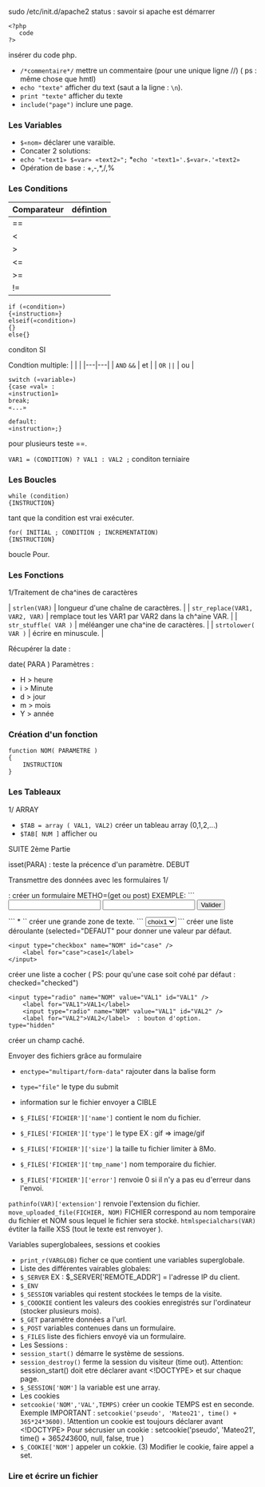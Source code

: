  sudo /etc/init.d/apache2 status : savoir si apache est démarrer			

 ```
 <?php 
 	code 
 ?>
 ``` 
 insérer du code php.
* `/*commentaire*/` mettre un commentaire (pour une unique ligne //) ( ps : même chose que hmtl)
* `echo "texte"` afficher du text (saut a la ligne : `\n`).
* `print "texte"` afficher du texte
* `include("page")` inclure une page.


### Les Variables

* `$«nom»` déclarer une varaible.
* Concater 2 solutions:
 * `echo "«text1» $«var» «text2»";`
 *`echo '«text1»'.$«var».'«text2»`
* Opération de base : +,-,*,/,%

### Les Conditions

| Comparateur | défintion |
|---|---|
| == |
| < |
| > |
| <= |
| >= |
| != |

```
if («condition»)
{«instruction»}
elseif(«condition»)
{}
else{}
```
conditon SI

Condtion multiple:
| | | 
|---|---|
| `AND` `&&` | et | 
| `OR` `||` | ou |

```
switch («variable»)
{case «val» :
«instruction1»
break;
«...»

default:
«instruction»;} 
```
pour plusieurs teste ==.

`VAR1 = (CONDITION) ? VAL1 : VAL2 ;` conditon terniaire

### Les Boucles

```
while (condition)
{INSTRUCTION}
```
tant que la condition est vrai exécuter.

```
for( INITIAL ; CONDITION ; INCREMENTATION)
{INSTRUCTION}
```
boucle Pour.

### Les Fonctions

1/Traitement de cha^ines de caractères

| `strlen(VAR)` | longueur d'une chaîne de caractères. |
| `str_replace(VAR1, VAR2, VAR)` | remplace tout les VAR1 par VAR2 dans la ch^aine VAR. |
| `str_stuffle( VAR )` | méléanger une cha^ine de caractères. |
| `strtolower( VAR )` | écrire en minuscule. |

Récupérer la date :

date( PARA )
Paramètres :
* H > heure
* i > Minute
* d > jour
* m > mois
* Y > année

### Création d'un fonction
```
function NOM( PARAMETRE )
{
	INSTRUCTION
}
```

### Les Tableaux

1/ ARRAY
* `$TAB = array ( VAL1, VAL2)` créer un tableau array (0,1,2,...)
* `$TAB[ NUM ]` afficher ou 

SUITE 
2ème Partie

isset(PARA) : teste la précence d'un paramètre.
DEBUT

Transmettre des données avec les formulaires
1/
<form method="METHO" action="CIBLE.php" >
</form>: créer un formulaire METHO=(get ou post)
EXEMPLE:
```
<form action="cible.php" method="post">
	<input type="text" name="identifiant" />
	<input type="password" name="identifiant" />
	<input type="submit" value="Valider" />
</form>
```
* `<texarea name="NOM" rows="NBRELIG" cols="NBRECOL" ></textarea>` créer une grande zone de texte.
```
<select name="">
	<option value="choix1">choix1</option>
</select>
```
créer une liste déroulante (selected="DEFAUT" pour donner une valeur par défaut.

```
<input type="checkbox" name="NOM" id="case" />
	<label for="case">case1</label>
</input>

```
créer une liste a cocher ( PS: pour qu'une case soit cohé par défaut : checked="checked")

```
<input type="radio" name="NOM" value="VAL1" id="VAL1" />
	<label for="VAL1">VAL1</label>
	<input type="radio" name="NOM" value="VAL1" id="VAL2" />
	<label for="VAL2">VAL2</label>  : bouton d'option.
type="hidden"
```
créer un champ caché.

Envoyer des fichiers grâce au formulaire
 * `enctype="multipart/form-data"` rajouter dans la balise form
 * `type="file"` le type du submit
 * information sur le fichier envoyer a CIBLE

* `$_FILES['FICHIER']['name']` contient le nom du fichier.
* `$_FILES['FICHIER']['type']` le type EX : gif => image/gif
* `$_FILES['FICHIER']['size']` la taille tu fichier limiter à 8Mo.
* `$_FILES['FICHIER']['tmp_name']` nom temporaire du fichier.
* `$_FILES['FICHIER']['error']` renvoie 0 si il n'y a pas eu d'erreur dans l'envoi.

`pathinfo(VAR)['extension']` renvoie l'extension du fichier.
`move_uploaded_file(FICHIER, NOM)` FICHIER correspond au nom temporaire du fichier et NOM sous lequel le fichier sera stocké.
`htmlspecialchars(VAR)` évtiter la faille XSS (tout le texte est renvoyer ).

Variables superglobalees, sessions et cookies

* `print_r(VARGLOB)` ficher ce que contient une variables superglobale.
* Liste des différentes vairables globales:
 * `$_SERVER` EX : $_SERVER['REMOTE_ADDR'] = l'adresse IP du client.
 * `$_ENV`
 * `$_SESSION` variables qui restent stockées le temps de la visite.
 * `$_COOOKIE` contient les valeurs des cookies enregistrés sur l'ordinateur (stocker plusieurs mois).
 * `$_GET` paramétre données a l'url.
 * `$_POST` variables contenues dans un formulaire.
 * `$_FILES` liste des fichiers envoyé via un formulaire.
* Les Sessions :
* `session_start()` démarre le système de sessions.
* `session_destroy()` ferme la session du visiteur (time out).
Attention: session_start() doit etre déclarer avant  <!DOCTYPE> et sur chaque page.
* `$_SESSION['NOM']` la variable est une array.
* Les cookies
* `setcookie('NOM','VAL',TEMPS)` créer un cookie TEMPS est en seconde. Exemple IMPORTANT : `setcookie('pseudo', 'Mateo21', time() + 365*24*3600)`.
!Attention un cookie est toujours déclarer avant <!DOCTYPE>
Pour sécrusier un cookie : setcookie('pseudo', 'Mateo21', time() + 365*24*3600, null, false, true )
* `$_COOKIE['NOM']` appeler un cokkie.
(3) Modifier le cookie, faire appel a set.

### Lire et écrire un fichier

